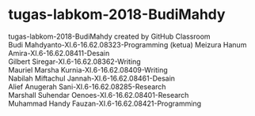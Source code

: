 # tugas-labkom-2018-BudiMahdy
tugas-labkom-2018-BudiMahdy created by GitHub Classroom <br>
Budi Mahdyanto-XI.6-16.62.08323-Programming (ketua)
Meizura Hanum Amira-XI.6-16.62.08411-Desain <br>
Gilbert Siregar-XI.6-16.62.08362-Writing <br>
Mauriel Marsha Kurnia-XI.6-16.62.08409-Writing <br>
Nabilah Miftachul Jannah-XI.6-16.62.08461-Desain <br>
Alief Anugerah Sani-XI.6-16.62.08285-Research <br>
Marshall Suhendar Oenoes-XI.6-16.62.08401-Research <br>
Muhammad Handy Fauzan-XI.6-16.62.08421-Programming <br>
